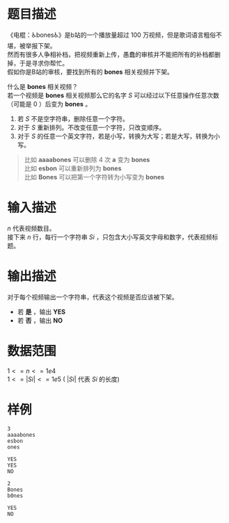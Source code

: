 # 题目描述
《电棍：♿bones♿》是b站的一个播放量超过 $100$ 万视频，但是歌词语言粗俗不堪，被举报下架。  
然而有很多人争相补档，把视频重新上传，愚蠢的审核并不能把所有的补档都删掉，于是寻求你帮忙。  
假如你是B站的审核，要找到所有的 **bones** 相关视频并下架。  

什么是 **bones** 相关视频？    
若一个视频是 **bones** 相关视频那么它的名字 $S$ 可以经过以下任意操作任意次数（可能是 $0$ ）后变为 **bones** 。
1. 若 $S$ 不是空字符串，删除任意一个字符。
2. 对于 $S$ 重新排列。不改变任意一个字符，只改变顺序。
3. 对于 $S$ 的任意一个英文字符，若是小写，转换为大写；若是大写，转换为小写。

> 比如 **aaaabones** 可以删除 $4$ 次 **a** 变为 **bones**  
> 比如 **esbon** 可以重新排列为 **bones**  
> 比如 **Bones** 可以把第一个字符转为小写变为 **bones**

# 输入描述
$n$ 代表视频数目。  
接下来 $n$ 行，每行一个字符串 $Si$ ，只包含大小写英文字母和数字，代表视频标题。 

# 输出描述
对于每个视频输出一个字符串，代表这个视频是否应该被下架。
- 若 **是** ，输出 **YES**
- 若 **否** ，输出 **NO**

# 数据范围
$1 <= n <= 1e4$  
$1 <= |Si| <= 1e5$ ( $|Si|$ 代表 $Si$ 的长度)

# 样例  
```
3
aaaabones  
esbon  
ones  
```

```
YES
YES
NO
```

```
2
Bones
b0nes
```

```
YES
NO
```